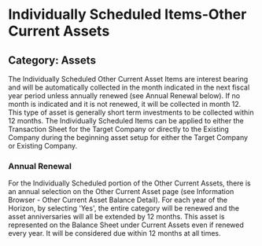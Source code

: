 # Individually Scheduled Items-Other Current Assets
## Category: Assets
The Individually Scheduled Other Current Asset Items are interest bearing and will be automatically collected in the month indicated in the next fiscal year period unless annually renewed (see Annual Renewal below). If no month is indicated and it is not renewed, it will be collected in month 12. This type of asset is generally short term investments to be collected within 12 months. The Individually Scheduled Items can be applied to either the Transaction Sheet for the Target Company or directly to the Existing Company during the beginning asset setup for either the Target Company or Existing Company.
### Annual Renewal
For the Individually Scheduled portion of the Other Current Assets, there is an annual selection on the Other Current Asset page (see Information Browser - Other Current Asset Balance Detail). For each year of the Horizon, by selecting 'Yes', the entire category will be renewed and the asset anniversaries will all be extended by 12 months.
This asset is represented on the Balance Sheet under Current Assets even if renewed every year. It will be considered due within 12 months at all times.
